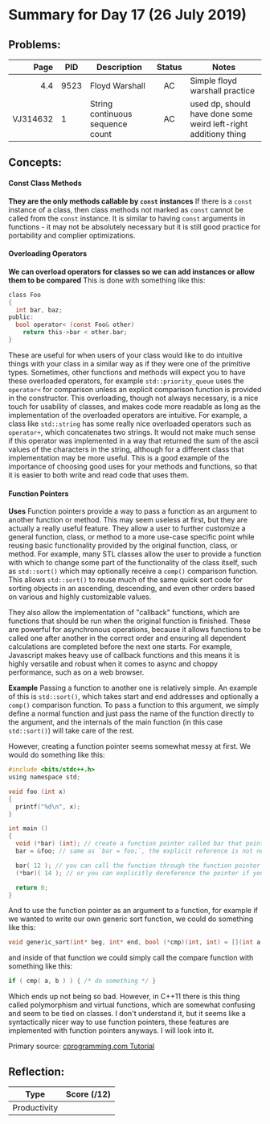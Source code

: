 # Summary for Day 17 (26 July 2019)

## Problems:
|  Page  |  PID  |  Description  |  Status  | Notes |
|-------:|-------|---------------|:--------:|-------|
 4.4 | 9523 | Floyd Warshall | AC | Simple floyd warshall practice
 VJ314632 | 1 | String continuous sequence count | AC | used dp, should have done some weird left-right additiony thing

## Concepts:
#### Const Class Methods
**They are the only methods callable by `const` instances**
If there is a `const` instance of a class, then class methods not marked as `const` cannot be called from the `const` instance. It is similar to having `const` arguments in functions - it may not be absolutely necessary but it is still good practice for portability and complier optimizations.

#### Overloading Operators
**We can overload operators for classes so we can add instances or allow them to be compared**
This is done with something like this:
```C plus plus
class Foo
{
  int bar, baz;
public:
  bool operator< (const Foo& other)
    return this->bar < other.bar;
}
```

These are useful for when users of your class would like to do intuitive things with your class in a similar way as if they were one of the primitive types. Sometimes, other functions and methods will expect you to have these overloaded operators, for example `std::priority_queue` uses the `operator<` for comparison unless an explicit comparison function is provided in the constructor. This overloading, though not always necessary, is a nice touch for usability of classes, and makes code more readable as long as the implementation of the overloaded operators are intuitive. For example, a class like `std::string` has some really nice overloaded operators such as `operator+`, which concatenates two strings. It would not make much sense if this operator was implemented in a way that returned the sum of the ascii values of the characters in the string, although for a different class that implementation may be more useful. This is a good example of the importance of choosing good uses for your methods and functions, so that it is easier to both write and read code that uses them.

#### Function Pointers
**Uses**
Function pointers provide a way to pass a function as an argument to another function or method. This may seem useless at first, but they are actually a really useful feature. They allow a user to further customize a general function, class, or method to a more use-case specific point while reusing basic functionality provided by the original function, class, or method. For example, many STL classes allow the user to provide a function with which to change some part of the functionality of the class itself, such as `std::sort()` which may optionally receive a `comp()` comparison function. This allows `std::sort()` to reuse much of the same quick sort code for sorting objects in an ascending, descending, and even other orders based on various and highly customizable values.

They also allow the implementation of "callback" functions, which are functions that should be run when the original function is finished. These are powerful for asynchronous operations, because it allows functions to be called one after another in the correct order and ensuring all dependent calculations are completed before the next one starts. For example, Javascript makes heavy use of callback functions and this means it is highly versatile and robust when it comes to async and choppy performance, such as on a web browser.

**Example**
Passing a function to another one is relatively simple. An example of this is `std::sort()`, which takes start and end addresses and optionally a `comp()` comparison function. To pass a function to this argument, we simply define a normal function and just pass the name of the function directly to the argument, and the internals of the main function (in this case `std::sort()`) will take care of the rest.

However, creating a function pointer seems somewhat messy at first. We would do something like this:
```c plus plus
#include <bits/stdc++.h>
using namespace std;

void foo (int x)
{
  printf("%d\n", x);
}

int main ()
{
  void (*bar) (int); // create a function pointer called bar that points to a void function that takes one int argument
  bar = &foo; // same as `bar = foo;`, the explicit reference is not needed

  bar( 12 ); // you can call the function through the function pointer directly
  (*bar)( 14 ); // or you can explicitly dereference the pointer if you want

  return 0;
}

```

And to use the function pointer as an argument to a function, for example if we wanted to write our own generic sort function, we could do something like this:
```c plus plus
void generic_sort(int* beg, int* end, bool (*cmp)(int, int) = [](int a, int b){ return a < b } );
```
and inside of that function we could simply call the compare function with something like this:
```c plus plus
if ( cmp( a, b ) ) { /* do something */ }
```
Which ends up not being so bad. However, in C++11 there is this thing called polymorphism and virtual functions, which are somewhat confusing and seem to be tied on classes. I don't understand it, but it seems like a syntactically nicer way to use function pointers, these features are implemented with function pointers anyways. I will look into it.

Primary source: 
[cprogramming.com Tutorial](https://www.cprogramming.com/tutorial/function-pointers.html)


## Reflection:
|  Type  |  Score (/12)  |
|--------|:-------------:|
Productivity | <score>

